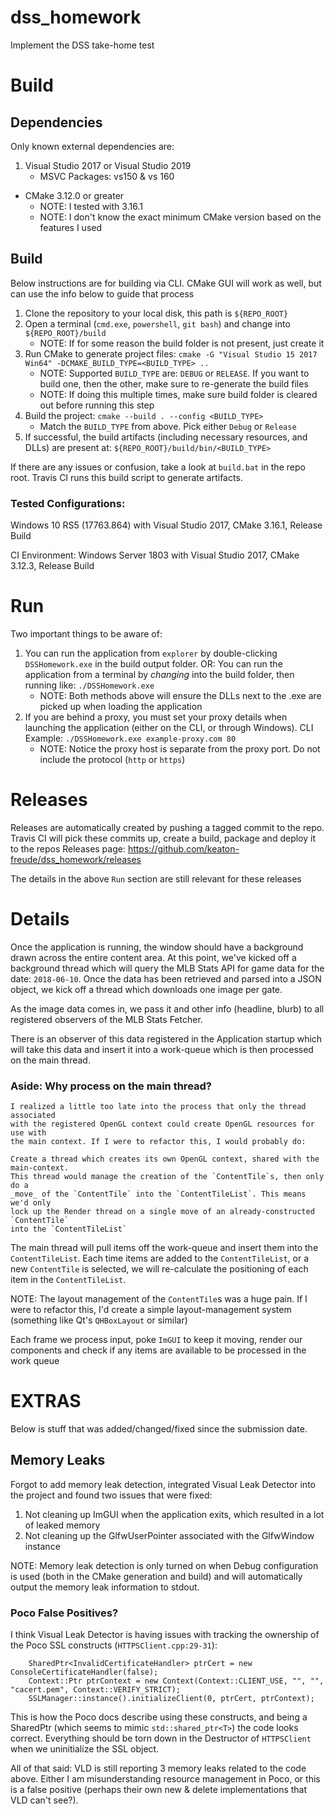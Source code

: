 # dss_homework
Implement the DSS take-home test

# Build
## Dependencies
Only known external dependencies are:
1. Visual Studio 2017 or Visual Studio 2019
    * MSVC Packages: vs150 & vs 160
* CMake 3.12.0 or greater
    * NOTE: I tested with 3.16.1
    * NOTE: I don't know the exact minimum CMake version based on the features I used

## Build
Below instructions are for building via CLI. CMake GUI will work as well, but can use the info below to guide that process
1. Clone the repository to your local disk, this path is `${REPO_ROOT}`
2. Open a terminal (`cmd.exe`, `powershell`, `git bash`) and change into `${REPO_ROOT}/build`
    - NOTE: If for some reason the build folder is not present, just create it
3. Run CMake to generate project files: `cmake -G "Visual Studio 15 2017 Win64" -DCMAKE_BUILD_TYPE=<BUILD_TYPE> ..`
    - NOTE: Supported `BUILD_TYPE` are: `DEBUG` or `RELEASE`. If you want to build one, then the other, make sure to re-generate the build files
    - NOTE: If doing this multiple times, make sure build folder is cleared out before running this step
4. Build the project: `cmake --build . --config <BUILD_TYPE>`
    - Match the `BUILD_TYPE` from above. Pick either `Debug` or `Release`
5. If successful, the build artifacts (including necessary resources, and DLLs) are present at: `${REPO_ROOT}/build/bin/<BUILD_TYPE>`

If there are any issues or confusion, take a look at `build.bat` in the repo root. Travis CI runs this build script to generate artifacts.

### Tested Configurations:
Windows 10 RS5 (17763.864) with Visual Studio 2017, CMake 3.16.1, Release Build

CI Environment: Windows Server 1803 with Visual Studio 2017, CMake 3.12.3, Release Build

# Run
Two important things to be aware of:

1. You can run the application from `explorer` by double-clicking `DSSHomework.exe` in the build output folder. OR: You can run the application from a terminal by _changing_ into the build folder, then running like: `./DSSHomework.exe`
    - NOTE: Both methods above will ensure the DLLs next to the .exe are picked up when loading the application
2. If you are behind a proxy, you must set your proxy details when launching the application (either on the CLI, or through Windows). CLI Example: `./DSSHomework.exe example-proxy.com 80`
    - NOTE: Notice the proxy host is separate from the proxy port. Do not include the protocol (`http` or `https`)

# Releases
Releases are automatically created by pushing a tagged commit to the repo. Travis CI will pick these commits up, create a build, package and deploy it to the repos Releases page: https://github.com/keaton-freude/dss_homework/releases

The details in the above `Run` section are still relevant for these releases

# Details
Once the application is running, the window should have a background drawn across the entire content area. At this point, we've kicked off a background thread which will query the MLB Stats API for game data for the date: `2018-06-10`. Once the data has been retrieved and parsed into a JSON object, we kick off a thread which downloads one image per gate.

As the image data comes in, we pass it and other info (headline, blurb) to all registered observers of the MLB Stats Fetcher.

There is an observer of this data registered in the Application startup which will take this data and insert it into a work-queue which is then processed on the main thread.

### Aside: Why process on the main thread?
    I realized a little too late into the process that only the thread associated
    with the registered OpenGL context could create OpenGL resources for use with
    the main context. If I were to refactor this, I would probably do:

    Create a thread which creates its own OpenGL context, shared with the main-context.
    This thread would manage the creation of the `ContentTile`s, then only do a
    _move_ of the `ContentTile` into the `ContentTileList`. This means we'd only
    lock up the Render thread on a single move of an already-constructed `ContentTile`
    into the `ContentTileList`

The main thread will pull items off the work-queue and insert them into the `ContentTileList`. Each time items are added to the `ContentTileList`, or a new `ContentTile` is selected, we will re-calculate the positioning of each item in the `ContentTileList`.

NOTE: The layout management of the `ContentTile`s was a huge pain. If I were to refactor this, I'd create a simple layout-management system (something like Qt's `QHBoxLayout` or similar)

Each frame we process input, poke `ImGUI` to keep it moving, render our components and check if any items are available to be processed in the work queue

# EXTRAS
Below is stuff that was added/changed/fixed since the submission date.

## Memory Leaks
Forgot to add memory leak detection, integrated Visual Leak Detector into the project and found two issues that were fixed:
1) Not cleaning up ImGUI when the application exits, which resulted in a lot of leaked memory
2) Not cleaning up the GlfwUserPointer associated with the GlfwWindow instance

NOTE: Memory leak detection is only turned on when Debug configuration is used (both in the CMake generation and build) and will automatically output the memory leak information to stdout.

### Poco False Positives?
I think Visual Leak Detector is having issues with tracking the ownership of the Poco SSL constructs (`HTTPSClient.cpp:29-31`):
```
    SharedPtr<InvalidCertificateHandler> ptrCert = new ConsoleCertificateHandler(false);
    Context::Ptr ptrContext = new Context(Context::CLIENT_USE, "", "", "cacert.pem", Context::VERIFY_STRICT);
    SSLManager::instance().initializeClient(0, ptrCert, ptrContext);
```

This is how the Poco docs describe using these constructs, and being a SharedPtr (which seems to mimic `std::shared_ptr<T>`) the code looks correct. Everything should be torn down in the Destructor of `HTTPSClient` when we uninitialize the SSL object.

All of that said: VLD is still reporting 3 memory leaks related to the code above. Either I am misunderstanding resource management in Poco, or this is a false positive (perhaps their own new & delete implementations that VLD can't see?).
